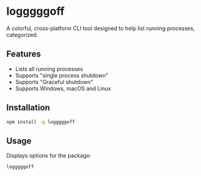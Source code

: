 # logggggoff

A colorful, cross-platform CLI tool designed to help list running processes, categorized.

## Features
- Lists all running processes
- Supports "single process shutdown"
- Supports "Graceful shutdown"
- Supports Windows, macOS and Linux

## Installation
```bash
npm install -g logggggoff
```

## Usage

Displays options for the package:
```bash
logggggoff 
```
